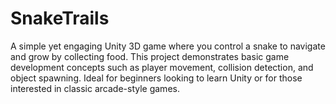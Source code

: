 # SnakeTrails
A simple yet engaging Unity 3D game where you control a snake to navigate and grow by collecting food. This project demonstrates basic game development concepts such as player movement, collision detection, and object spawning. Ideal for beginners looking to learn Unity or for those interested in classic arcade-style games.
